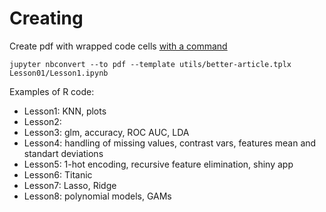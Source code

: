 # Creating 

Create pdf with wrapped code cells [with a command](http://www.markus-beuckelmann.de/blog/customizing-nbconvert-pdf.html)

```
jupyter nbconvert --to pdf --template utils/better-article.tplx Lesson01/Lesson1.ipynb

```

Examples of R code: 

* Lesson1: KNN, plots 
* Lesson2: 
* Lesson3: glm, accuracy, ROC AUC, LDA
* Lesson4: handling of missing values, contrast vars, features mean and standart deviations
* Lesson5: 1-hot encoding, recursive feature elimination, shiny app
* Lesson6: Titanic 
* Lesson7: Lasso, Ridge
* Lesson8: polynomial models, GAMs
